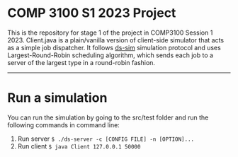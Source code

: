 # COMP 3100 S1 2023 Project

This is the repository for stage 1 of the project in COMP3100 Session 1 2023. Client.java is a plain/vanilla version of client-side simulator that acts as a simple job dispatcher. It follows [ds-sim](https://github.com/distsys-MQ/ds-sim) simulation protocol and uses Largest-Round-Robin scheduling algorithm, which sends each job to a server of the largest type in a round-robin fashion.

---

# Run a simulation

You can run the simulation by going to the src/test folder and run the following commands in command line:

1. Run server `$ ./ds-server -c [CONFIG FILE] -n [OPTION]...`
2. Run client `$ java Client 127.0.0.1 50000`
